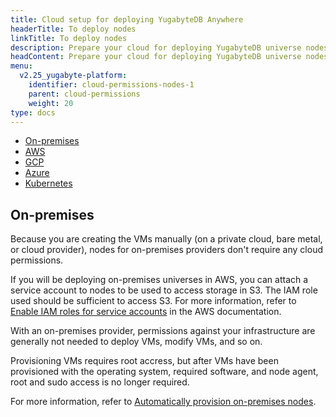 ```yaml
---
title: Cloud setup for deploying YugabyteDB Anywhere
headerTitle: To deploy nodes
linkTitle: To deploy nodes
description: Prepare your cloud for deploying YugabyteDB universe nodes.
headContent: Prepare your cloud for deploying YugabyteDB universe nodes
menu:
  v2.25_yugabyte-platform:
    identifier: cloud-permissions-nodes-1
    parent: cloud-permissions
    weight: 20
type: docs
---
```


<ul class="nav nav-tabs-alt nav-tabs-yb">

  <li>
    <a href="../cloud-permissions-nodes/" class="nav-link active">
      <i class="fa-solid fa-building"></i>
      On-premises
    </a>
  </li>
  <li>
    <a href="../cloud-permissions-nodes-aws/" class="nav-link">
      <i class="fa-brands fa-aws"></i>
      AWS
    </a>
  </li>
  <li>
    <a href="../cloud-permissions-nodes-gcp" class="nav-link">
      <i class="fa-brands fa-google"></i>
      GCP
    </a>
  </li>
  <li>
    <a href="../cloud-permissions-nodes-azure" class="nav-link">
      <i class="fa-brands fa-microsoft"></i>
      Azure
    </a>
  </li>
  <li>
    <a href="../cloud-permissions-nodes-k8s" class="nav-link">
      <i class="fa-regular fa-dharmachakra"></i>
      Kubernetes
    </a>
  </li>
</ul>

## On-premises

Because you are creating the VMs manually (on a private cloud, bare metal, or cloud provider), nodes for on-premises providers don't require any cloud permissions.

If you will be deploying on-premises universes in AWS, you can attach a service account to nodes to be used to access storage in S3. The IAM role used should be sufficient to access S3. For more information, refer to [Enable IAM roles for service accounts](https://docs.aws.amazon.com/eks/latest/userguide/enable-iam-roles-for-service-accounts.html) in the AWS documentation.

With an on-premises provider, permissions against your infrastructure are generally not needed to deploy VMs, modify VMs, and so on.

Provisioning VMs requires root accress, but after VMs have been provisioned with the operating system, required software, and node agent, root and sudo access is no longer required.

For more information, refer to [Automatically provision on-premises nodes](../../server-nodes-software/software-on-prem/).
